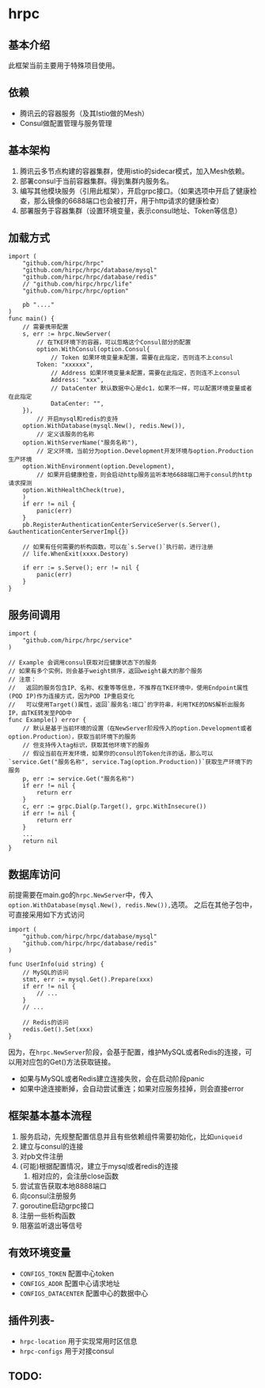 # hrpc

## 基本介绍
此框架当前主要用于特殊项目使用。

## 依赖
- 腾讯云的容器服务（及其Istio做的Mesh）
- Consul做配置管理与服务管理

## 基本架构
1. 腾讯云多节点构建的容器集群，使用istio的sidecar模式，加入Mesh依赖。
2. 部署consul于当前容器集群。得到集群内服务名。
3. 编写其他模块服务（引用此框架），开启grpc接口。（如果选项中开启了健康检查，那么镜像的6688端口也会被打开，用于http请求的健康检查）
4. 部署服务于容器集群（设置环境变量，表示consul地址、Token等信息）

## 加载方式
```
import (
    "github.com/hirpc/hrpc"
    "github.com/hirpc/hrpc/database/mysql"
    "github.com/hirpc/hrpc/database/redis"
    // "github.com/hirpc/hrpc/life"
    "github.com/hirpc/hrpc/option"
    
    pb "...."
)
func main() {
    // 需要携带配置
    s, err := hrpc.NewServer(
    	// 在TKE环境下的容器，可以忽略这个Consul部分的配置
        option.WithConsul(option.Consul{
            // Token 如果环境变量未配置，需要在此指定，否则连不上consul
	    Token: "xxxxxx",
            // Address 如果环境变量未配置，需要在此指定，否则连不上consul
            Address: "xxx",
            // DataCenter 默认数据中心是dc1，如果不一样，可以配置环境变量或者在此指定
            DataCenter: "",
	}),
        // 开启mysql和redis的支持
	option.WithDatabase(mysql.New(), redis.New()),
        // 定义该服务的名称
	option.WithServerName("服务名称"),
        // 定义环境，当前分为option.Development开发环境与option.Production生产环境
	option.WithEnvironment(option.Development),
        // 如果开启健康检查，则会启动http服务监听本地6688端口用于consul的http请求探测
	option.WithHealthCheck(true),
    )
    if err != nil {
        panic(err)
    }
    pb.RegisterAuthenticationCenterServiceServer(s.Server(), &authenticationCenterServerImpl{})

    // 如果有任何需要的析构函数，可以在`s.Serve()`执行前，进行注册
    // life.WhenExit(xxxx.Destory)

    if err := s.Serve(); err != nil {
        panic(err)
    }
}
```

## 服务间调用
```
import (
    "github.com/hirpc/hrpc/service"
)

// Example 会调用consul获取对应健康状态下的服务
// 如果有多个实例，则会基于weight排序，返回weight最大的那个服务
// 注意：
//   返回的服务包含IP、名称、权重等等信息，不推荐在TKE环境中，使用Endpoint属性(POD IP)作为连接方式，因为POD IP重启变化
//   可以使用Target()属性，返回`服务名:端口`的字符串，利用TKE的DNS解析出服务IP，由TKE转发至POD中
func Example() error {
    // 默认是基于当前环境的设置（在NewServer阶段传入的option.Development或者option.Production），获取当前环境下的服务
    // 但支持传入tag标识，获取其他环境下的服务
    // 假设当前在开发环境，如果你的consul的Token允许的话，那么可以`service.Get("服务名称", service.Tag(option.Production))`获取生产环境下的服务
    p, err := service.Get("服务名称")
	if err != nil {
		return err
	}
	c, err := grpc.Dial(p.Target(), grpc.WithInsecure())
	if err != nil {
		return err
	}
    ...
    return nil
}

```

## 数据库访问
前提需要在main.go的`hrpc.NewServer`中，传入`option.WithDatabase(mysql.New(), redis.New()),`选项。
之后在其他子包中，可直接采用如下方式访问
```
import (
    "github.com/hirpc/hrpc/database/mysql"
    "github.com/hirpc/hrpc/database/redis"
)

func UserInfo(uid string) {
    // MySQL的访问
    stmt, err := mysql.Get().Prepare(xxx)
    if err != nil {
        // ...
    }
    // ...

    // Redis的访问
    redis.Get().Set(xxx)
}
```
因为，在`hrpc.NewServer`阶段，会基于配置，维护MySQL或者Redis的连接，可以用对应包的Get()方法获取链接。
- 如果与MySQL或者Redis建立连接失败，会在启动阶段panic
- 如果中途连接断掉，会自动尝试重连；如果对应服务挂掉，则会直接error

## 框架基本基本流程
1. 服务启动，先规整配置信息并且有些依赖组件需要初始化，比如`uniqueid`
2. 建立与consul的连接
3. 对pb文件注册
4. (可能)根据配置情况，建立于mysql或者redis的连接
   1. 相对应的，会注册close函数
5. 尝试宣告获取本地8888端口
6. 向consul注册服务
7. goroutine启动grpc接口
8. 注册一些析构函数
9. 阻塞监听退出等信号

## 有效环境变量
- `CONFIGS_TOKEN` 配置中心token
- `CONFIGS_ADDR` 配置中心请求地址
- `CONFIGS_DATACENTER` 配置中心的数据中心

## 插件列表-

- `hrpc-location` 用于实现常用时区信息
- `hrpc-configs` 用于对接consul

## TODO:
